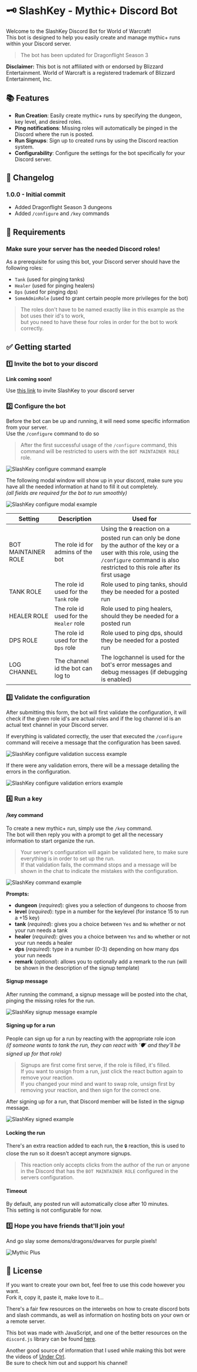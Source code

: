 # 🗝️ SlashKey - Mythic+ Discord Bot

Welcome to the SlashKey Discord Bot for World of Warcraft!  
This bot is designed to help you easily create and manage mythic+ runs within your Discord server.

> The bot has been updated for Dragonflight Season 3

**Disclaimer:** This bot is not affiliated with or endorsed by Blizzard Entertainment. World of Warcraft is a registered trademark of Blizzard Entertainment, Inc.

## 📚 Features

- **Run Creation**: Easily create mythic+ runs by specifying the dungeon, key level, and desired roles.
- **Ping notifications**: Missing roles will automatically be pinged in the Discord where the run is posted.
- **Run Signups**: Sign up to created runs by using the Discord reaction system.
- **Configurability**: Configure the settings for the bot specifically for your Discord server.

## 📑 Changelog

### 1.0.0 - Initial commit

- Added Dragonflight Season 3 dungeons
- Added `/configure` and `/key` commands

## 🛑 Requirements

### Make sure your server has the needed Discord roles!

As a prerequisite for using this bot, your Discord server should have the following roles:
- `Tank` (used for pinging tanks)
- `Healer` (used for pinging healers)
- `Dps` (used for pinging dps)
- `SomeAdminRole` (used to grant certain people more privileges for the bot)

> The roles don't have to be named exactly like in this example as the bot uses their id's to work,  
but you need to have these four roles in order for the bot to work correctly.

## ✅ Getting started

### 1️⃣ Invite the bot to your discord
**Link coming soon!**

[//]: # (https://discord.com/oauth2/authorize?client_id=1214206044168003614&permissions=2147494976&scope=bot+applications.commands)

Use <a href="https://www.youtube.com/watch?v=dQw4w9WgXcQ" target="_blank">this link</a> to invite SlashKey to your discord server  

### 2️⃣ Configure the bot

Before the bot can be up and running, it will need some specific information from your server.  
Use the `/configure` command to do so 
> After the first successful usage of the `/configure` command, this command will be restricted to users with the `BOT MAINTAINER ROLE` role.

![SlashKey configure command example](/assets/slashkey-configurate-command.png "SlashKey configure command example")

The following modal window will show up in your discord, make sure you have all the needed information at hand to fill it out completely.  
*(all fields are required for the bot to run smoothly)*

![SlashKey configure modal example](/assets/slashkey-configurate-modal.png "SlashKey configure modal example")
 

| Setting      | Description | Used for |
| ----------- | ----------- | - |
| BOT MAINTAINER ROLE   | The role id for admins of the bot         | Using the `🔒` reaction on a posted run can only be done by the author of the key or a user with this role, using the `/configure` command is also restricted to this role after its first usage |
| TANK ROLE             | The role id used for the `Tank` role      | Role used to ping tanks, should they be needed for a posted run |
| HEALER ROLE           | The role id used for the `Healer` role    | Role used to ping healers, should they be needed for a posted run |
| DPS ROLE              | The role id used for the `Dps` role       | Role used to ping dps, should they be needed for a posted run |
| LOG CHANNEL           | The channel id the bot can log to         | The logchannel is used for the bot's error messages and debug messages (if debugging is enabled) |
  
### 3️⃣ Validate the configuration

After submitting this form, the bot will first validate the configuration, it will check if the given role id's are actual roles and if the log channel id is an actual text channel in your Discord server.

If everything is validated correctly, the user that executed the `/configure` command will receive a message that the configuration has been saved.

![SlashKey configure validation success example](/assets/slashkey-configurate-validation-success.png "SlashKey configure validation success example")

If there were any validation errors, there will be a message detailing the errors in the configuration.

![SlashKey configure validation erriors example](/assets/slashkey-configurate-validation-failed.png "SlashKey configure validation errors example")

### 4️⃣ Run a key
#### /key command
To create a new mythic+ run, simply use the `/key` command.  
The bot will then reply you with a prompt to get all the necessary information to start organize the run.

> Your server's configuration will again be validated here, to make sure everything is in order to set up the run.  
If that validation fails, the command stops and a message will be shown in the chat to indicate the mistakes with the configuration.

![SlashKey command example](/assets/slashkey-key-command.png "SlashKey command example")

**Prompts:**
- **dungeon** (*required*): gives you a selection of dungeons to choose from
- **level** (*required*): type in a number for the keylevel (for instance 15 to run a +15 key)
- **tank** (*required*): gives you a choice between `Yes` and `No` whether or not your run needs a tank
- **healer** (*required*): gives you a choice between `Yes` and `No` whether or not your run needs a healer
- **dps** (*required*): type in a number (0-3) depending on how many dps your run needs
- **remark** (*optional*): allows you to optionally add a remark to the run (will be shown in the description of the signup template)

#### Signup message

After running the command, a signup message will be posted into the chat, pinging the missing roles for the run.  

![SlashKey signup message example](/assets/slashkey-embed.png "SlashKey signup message example")

#### Signing up for a run
People can sign up for a run by reacting with the appropriate role icon  
*(if someone wants to tank the run, they can react with '🛡️' and they'll be signed up for that role)*  

>Signups are first come first serve, if the role is filled, it's filled.  
If you want to unsign from a run, just click the react button again to remove your reaction.  
If you changed your mind and want to swap role, unsign first by removing your reaction, and then sign for the correct one.  

After signing up for a run, that Discord member will be listed in the signup message.

![SlashKey signed example](/assets/slashkey-embed-signed.png "SlashKey signed example")

#### Locking the run

There's an extra reaction added to each run, the `🔒` reaction, this is used to close the run so it doesn't accept anymore signups.
> This reaction only accepts clicks from the author of the run or anyone in the Discord that has the `BOT MAINTAINER ROLE` configured in the servers configuration.

#### Timeout
By default, any posted run will automatically close after 10 minutes.  
This setting is not configurable for now.

### 5️⃣ Hope you have friends that'll join you!
And go slay some demons/dragons/dwarves for purple pixels!

![Mythic Plus](https://media.makeameme.org/created/goes-into-mythic.jpg "Mythic Plus")

## 📃 License

If you want to create your own bot, feel free to use this code however you want.  
Fork it, copy it, paste it, make love to it...

There's a fair few resources on the interwebs on how to create discord bots and slash commands, as well as information on hosting bots on your own or a remote server.  

This bot was made with JavaScript, and one of the better resources on the `discord.js` library can be found <a href="https://discordjs.guide/preparations/setting-up-a-bot-application.html#creating-your-bot" target="_blank">here</a>.  

Another good source of information that I used while making this bot were the videos of <a href="https://discordjs.guide/preparations/setting-up-a-bot-application.html#creating-your-bot" target="_blank">Under Ctrl</a>.   
Be sure to check him out and support his channel!

